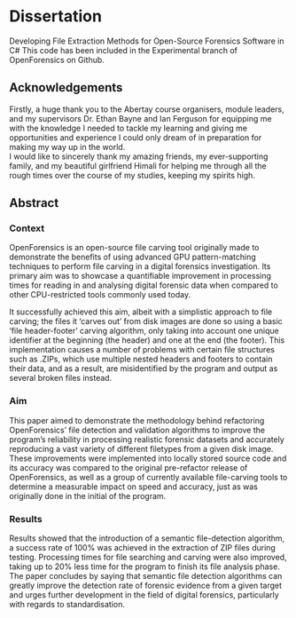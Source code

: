 # Dissertation
Developing File Extraction Methods for Open-Source Forensics Software in C#
This code has been included in the Experimental branch of OpenForensics on Github.

## Acknowledgements
Firstly, a huge thank you to the Abertay course organisers, module leaders, and my supervisors Dr. Ethan Bayne and Ian Ferguson for equipping me with the knowledge I needed to tackle my learning and giving me opportunities and experience I could only dream of in preparation for making my way up in the world.  
I would like to sincerely thank my amazing friends, my ever-supporting family, and my beautiful girlfriend Himali for helping me through all the rough times over the course of my studies, keeping my spirits high.

## Abstract
### Context

OpenForensics is an open-source file carving tool originally made to demonstrate the benefits of using advanced GPU pattern-matching techniques to perform file carving in a digital forensics investigation. Its primary aim was to showcase a quantifiable improvement in processing times for reading in and analysing digital forensic data when compared to other CPU-restricted tools commonly used today. 

It successfully achieved this aim, albeit with a simplistic approach to file carving; the files it ‘carves out’ from disk images are done so using a basic ‘file header-footer’ carving algorithm, only taking into account one unique identifier at the beginning (the header) and one at the end (the footer). This implementation causes a number of problems with certain file structures such as .ZIPs, which use multiple nested headers and footers to contain their data, and as a result, are misidentified by the program and output as several broken files instead.

### Aim
This paper aimed to demonstrate the methodology behind refactoring OpenForensics’ file detection and validation algorithms to improve the program’s reliability in processing realistic forensic datasets and accurately reproducing a vast variety of different filetypes from a given disk image. These improvements were implemented into locally stored source code and its accuracy was compared to the original pre-refactor release of OpenForensics, as well as a group of currently available file-carving tools to determine a measurable impact on speed and accuracy, just as was originally done in the initial of the program.

### Results
Results showed that the introduction of a semantic file-detection algorithm, a success rate of 100% was achieved in the extraction of ZIP files during testing. Processing times for file searching and carving were also improved, taking up to 20% less time for the program to finish its file analysis phase. The paper concludes by saying that semantic file detection algorithms can greatly improve the detection rate of forensic evidence from a given target and urges further development in the field of digital forensics, particularly with regards to standardisation.
